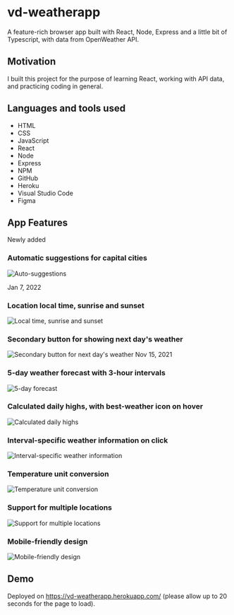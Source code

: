 # vd-weatherapp
A feature-rich browser app built with React, Node, Express and a little bit of Typescript, with data from OpenWeather API.

## Motivation
I built this project for the purpose of learning React, working with API data, and practicing coding in general.

## Languages and tools used
- HTML
- CSS
- JavaScript
- React
- Node
- Express
- NPM
- GitHub
- Heroku
- Visual Studio Code
- Figma

## App Features

Newly added
### Automatic suggestions for capital cities
![Auto-suggestions](https://raw.githubusercontent.com/DevDimov/react-openweather-app/main/client/public/images/gifs/auto-suggestions.gif "Automatic suggestions for capital cities")

Jan 7, 2022
### Location local time, sunrise and sunset
![Local time, sunrise and sunset](https://raw.githubusercontent.com/DevDimov/react-openweather-app/main/client/public/images/gifs/location-details.gif "Local time, sunrise and sunset")
### Secondary button for showing next day's weather
![Secondary button for next day's weather](https://raw.githubusercontent.com/DevDimov/react-openweather-app/main/client/public/images/gifs/daytab-increment-button.gif "Secondary button for next day's weather")
Nov 15, 2021
### 5-day weather forecast with 3-hour intervals
![5-day forecast](https://raw.githubusercontent.com/DevDimov/react-openweather-app/main/client/public/images/gifs/5-day-forecast.gif "5-day forecast")
### Calculated daily highs, with best-weather icon on hover
![Calculated daily highs](https://raw.githubusercontent.com/DevDimov/react-openweather-app/main/client/public/images/gifs/calc-daily-max.gif "Calculated daily highs")
### Interval-specific weather information on click
![Interval-specific weather information](https://raw.githubusercontent.com/DevDimov/react-openweather-app/main/client/public/images/gifs/hour-details.gif "Interval-specific weather information")
### Temperature unit conversion
![Temperature unit conversion](https://raw.githubusercontent.com/DevDimov/react-openweather-app/main/client/public/images/gifs/unit-conversion.gif "Temperature unit conversion")
### Support for multiple locations
![Support for multiple locations](https://raw.githubusercontent.com/DevDimov/react-openweather-app/main/client/public/images/gifs/multiple-locations.gif "Support for multiple locations")
### Mobile-friendly design
![Mobile-friendly design](https://raw.githubusercontent.com/DevDimov/react-openweather-app/main/client/public/images/gifs/responsive-design.gif "Mobile-friendly design")

## Demo
Deployed on https://vd-weatherapp.herokuapp.com/ (please allow up to 20 seconds for the page to load).
